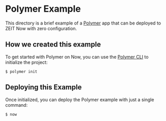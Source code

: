 # Polymer Example

This directory is a brief example of a [Polymer](https://www.polymer-project.org/) app that can be deployed to ZEIT Now with zero configuration.

## How we created this example 

To get started with Polymer on Now, you can use the [Polymer CLI](https://polymer-library.polymer-project.org/3.0/docs/tools/polymer-cli) to initialize the project:

```shell
$ polymer init
```

## Deploying this Example

Once initialized, you can deploy the Polymer example with just a single command:

```shell
$ now
```
